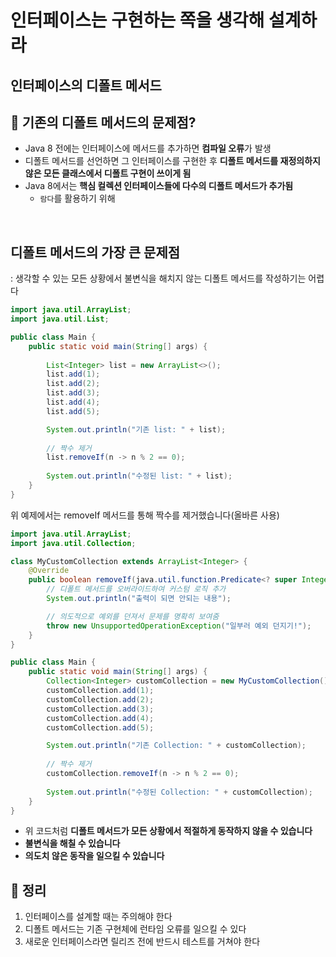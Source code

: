 # 인터페이스는 구현하는 쪽을 생각해 설계하라

## 인터페이스의 디폴트 메서드
## 🤔 기존의 디폴트 메서드의 문제점?
* Java 8 전에는 인터페이스에 메서드를 추가하면 **컴파일 오류**가 발생
* 디폴트 메서드를 선언하면 그 인터페이스를 구현한 후 **디폴트 메서드를 재정의하지않은 모든 클래스에서 디폴트 구현이 쓰이게 됨**
* Java 8에서는 **핵심 컬렉션 인터페이스들에 다수의 디폴트 메서드가 추가됨**
    * `람다`를 활용하기 위해

</br>

## 디폴트 메서드의 가장 큰 문제점
: 생각할 수 있는 모든 상황에서 불변식을 해치지 않는 디폴트 메서드를 작성하기는 어렵다

```java
import java.util.ArrayList;
import java.util.List;

public class Main {
    public static void main(String[] args) {
        
        List<Integer> list = new ArrayList<>();
        list.add(1);
        list.add(2);
        list.add(3);
        list.add(4);
        list.add(5);

        System.out.println("기존 list: " + list);
        
        // 짝수 제거
        list.removeIf(n -> n % 2 == 0);
        
        System.out.println("수정된 list: " + list);
    }
}
```
위 예제에서는 removeIf 메서드를 통해 짝수를 제거했습니다(올바른 사용)

```java
import java.util.ArrayList;
import java.util.Collection;

class MyCustomCollection extends ArrayList<Integer> {
    @Override
    public boolean removeIf(java.util.function.Predicate<? super Integer> filter) {
        // 디폴트 메서드를 오버라이드하여 커스텀 로직 추가
        System.out.println("출력이 되면 안되는 내용");

        // 의도적으로 예외를 던져서 문제를 명확히 보여줌
        throw new UnsupportedOperationException("일부러 예외 던지기!");
    }
}

public class Main {
    public static void main(String[] args) {
        Collection<Integer> customCollection = new MyCustomCollection();
        customCollection.add(1);
        customCollection.add(2);
        customCollection.add(3);
        customCollection.add(4);
        customCollection.add(5);

        System.out.println("기존 Collection: " + customCollection);
        
        // 짝수 제거
        customCollection.removeIf(n -> n % 2 == 0);
        
        System.out.println("수정된 Collection: " + customCollection);
    }
}
```

* 위 코드처럼 **디폴트 메서드가 모든 상황에서 적절하게 동작하지 않을 수 있습니다**
* **불변식을 해칠 수 있습니다**
* **의도치 않은 동작을 일으킬 수 있습니다**

## 🎯 정리
1. 인터페이스를 설계할 때는 주의해야 한다
2. 디폴트 메서드는 기존 구현체에 런타임 오류를 일으킬 수 있다
3. 새로운 인터페이스라면 릴리즈 전에 반드시 테스트를 거쳐야 한다